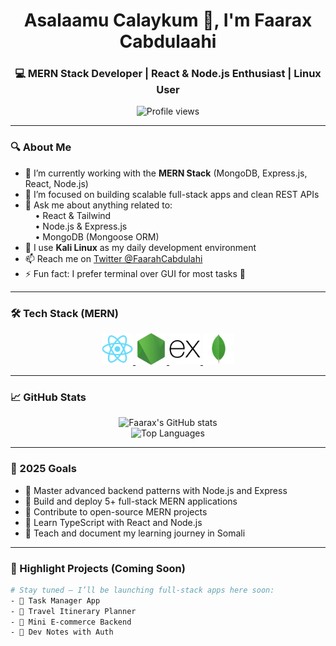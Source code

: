 <h1 align="center">Asalaamu Calaykum 👋, I'm Faarax Cabdulaahi</h1>
<h3 align="center">💻 MERN Stack Developer | React & Node.js Enthusiast | Linux User</h3>

<p align="center">
  <img src="https://komarev.com/ghpvc/?username=faaraxcabdulaahi&label=Profile%20views&color=0e75b6&style=flat" alt="Profile views" />
</p>

---

### 🔍 About Me

- 🔭 I’m currently working with the **MERN Stack** (MongoDB, Express.js, React, Node.js)  
- 🧠 I’m focused on building scalable full-stack apps and clean REST APIs  
- 💬 Ask me about anything related to:  
  &nbsp;&nbsp;&nbsp;&nbsp;• React & Tailwind  
  &nbsp;&nbsp;&nbsp;&nbsp;• Node.js & Express.js  
  &nbsp;&nbsp;&nbsp;&nbsp;• MongoDB (Mongoose ORM)  
- 🐧 I use **Kali Linux** as my daily development environment  
- 📫 Reach me on [Twitter @FaarahCabdulahi](https://twitter.com/FaarahCabdulahi)  
- ⚡ Fun fact: I prefer terminal over GUI for most tasks 🧠

---

### 🛠️ Tech Stack (MERN)

<p align="center">
  <a href="https://reactjs.org/" target="_blank" rel="noreferrer">
    <img src="https://raw.githubusercontent.com/devicons/devicon/master/icons/react/react-original.svg" alt="React" width="50"/>
  </a>
  <a href="https://nodejs.org" target="_blank" rel="noreferrer">
    <img src="https://raw.githubusercontent.com/devicons/devicon/master/icons/nodejs/nodejs-original.svg" alt="Node.js" width="50"/>
  </a>
  <a href="https://expressjs.com" target="_blank" rel="noreferrer">
    <img src="https://raw.githubusercontent.com/devicons/devicon/master/icons/express/express-original.svg" alt="Express" width="50"/>
  </a>
  <a href="https://www.mongodb.com/" target="_blank" rel="noreferrer">
    <img src="https://raw.githubusercontent.com/devicons/devicon/master/icons/mongodb/mongodb-original.svg" alt="MongoDB" width="50"/>
  </a>
</p>

---

### 📈 GitHub Stats

<p align="center">
  <img src="https://github-readme-stats.vercel.app/api?username=faaraxcabdulaahi&show_icons=true&theme=radical&hide_border=true" alt="Faarax's GitHub stats" />
  <br />
  <img src="https://github-readme-stats.vercel.app/api/top-langs/?username=faaraxcabdulaahi&layout=compact&theme=radical&hide_border=true" alt="Top Languages" />
</p>

---

### 🎯 2025 Goals

- 🔹 Master advanced backend patterns with Node.js and Express  
- 🔹 Build and deploy 5+ full-stack MERN applications  
- 🔹 Contribute to open-source MERN projects  
- 🔹 Learn TypeScript with React and Node.js  
- 🔹 Teach and document my learning journey in Somali

---

### 📌 Highlight Projects (Coming Soon)

```bash
# Stay tuned — I’ll be launching full-stack apps here soon:
- 📅 Task Manager App
- 📍 Travel Itinerary Planner
- 🛒 Mini E-commerce Backend
- 🧠 Dev Notes with Auth
